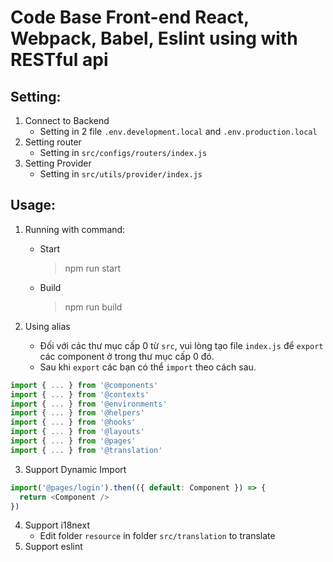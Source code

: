 # Code Base Front-end React, Webpack, Babel, Eslint using with RESTful api

## Setting:

1. Connect to Backend
   - Setting in 2 file `.env.development.local` and `.env.production.local`
2. Setting router
   - Setting in `src/configs/routers/index.js`
3. Setting Provider
   - Setting in `src/utils/provider/index.js`

## Usage:

1. Running with command:

   - Start
     > npm run start
   - Build
     > npm run build

2. Using alias
   - Đối với các thư mục cấp 0 từ `src`, vui lòng tạo file `index.js` để `export` các component ở trong thư mục cấp 0 đó.
   - Sau khi `export` các bạn có thể `import` theo cách sau.

```javascript
import { ... } from '@components'
import { ... } from '@contexts'
import { ... } from '@environments'
import { ... } from '@helpers'
import { ... } from '@hooks'
import { ... } from '@layouts'
import { ... } from '@pages'
import { ... } from '@translation'
```

3. Support Dynamic Import

```javascript
import('@pages/login').then(({ default: Component }) => {
  return <Component />
})
```

4. Support i18next
   - Edit folder `resource` in folder `src/translation` to translate
5. Support eslint
